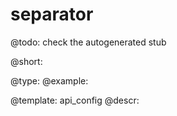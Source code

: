 separator
=============

@todo:
	check the autogenerated stub


@short:
	

@type: 
@example:


@template:	api_config
@descr:


